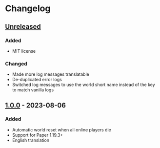 # Changelog

## [Unreleased]

### Added

- MIT license

### Changed

- Made more log messages translatable
- De-duplicated error logs
- Switched log messages to use the world short name instead of the key to match vanilla logs

## [1.0.0] - 2023-08-06

### Added

- Automatic world reset when all online players die
- Support for Paper 1.19.3+
- English translation

[unreleased]: https://github.com/qixils/fahare/compare/v1.0.0...HEAD
[1.0.0]: https://github.com/qixils/fahare/releases/tag/v1.0.0